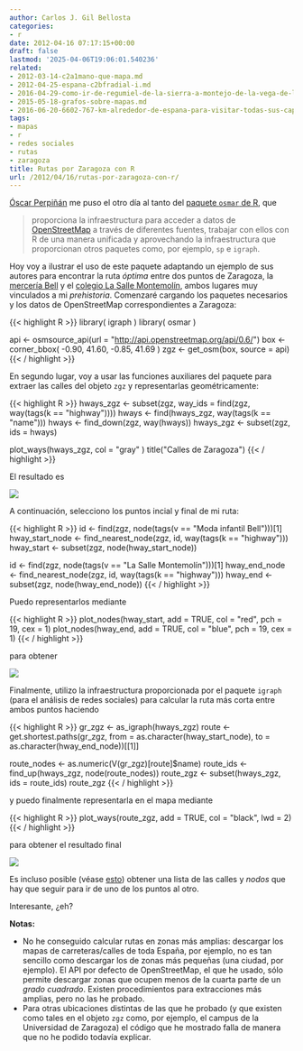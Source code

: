 ```yaml
---
author: Carlos J. Gil Bellosta
categories:
- r
date: 2012-04-16 07:17:15+00:00
draft: false
lastmod: '2025-04-06T19:06:01.540236'
related:
- 2012-03-14-c2a1mano-que-mapa.md
- 2012-04-25-espana-c2bfradial-i.md
- 2016-04-29-como-ir-de-regumiel-de-la-sierra-a-montejo-de-la-vega-de-la-serrezuela.md
- 2015-05-18-grafos-sobre-mapas.md
- 2016-06-20-6602-767-km-alrededor-de-espana-para-visitar-todas-sus-capitales-de-provincia.md
tags:
- mapas
- r
- redes sociales
- rutas
- zaragoza
title: Rutas por Zaragoza con R
url: /2012/04/16/rutas-por-zaragoza-con-r/
---
```


[Óscar Perpiñán](http://procomun.wordpress.com/) me puso el otro día al tanto del [paquete `osmar` de R](http://osmar.r-forge.r-project.org/), que

>proporciona la infraestructura para acceder a datos de [OpenStreetMap](http://www.openstreetmap.org/) a través de diferentes fuentes, trabajar con ellos con R de una manera unificada y aprovechando la infraestructura que proporcionan otros paquetes como, por ejemplo, `sp` e `igraph`.

Hoy voy a ilustrar el uso de este paquete adaptando un ejemplo de sus autores para encontrar la ruta _óptima_ entre dos puntos de Zaragoza, la [mercería Bell](http://www.comerciozaragoza.es/comercio/Bell) y el [colegio La Salle Montemolín](http://www.lasalle.es/lasallemontemolin/), ambos lugares muy vinculados a mi _prehistoria_. Comenzaré cargando los paquetes necesarios y los datos de OpenStreetMap correspondientes a Zaragoza:

{{< highlight R >}}
library( igraph )
library( osmar )

api <- osmsource_api(url = "http://api.openstreetmap.org/api/0.6/")
box    <- corner_bbox( -0.90, 41.60, -0.85, 41.69 )
zgz <- get_osm(box, source = api)
{{< / highlight >}}

En segundo lugar, voy a usar las funciones auxiliares del paquete para extraer las calles del objeto `zgz` y representarlas geométricamente:

{{< highlight R >}}
hways_zgz <- subset(zgz, way_ids = find(zgz, way(tags(k == "highway"))))
hways <- find(hways_zgz, way(tags(k == "name")))
hways <- find_down(zgz, way(hways))
hways_zgz <- subset(zgz, ids = hways)

plot_ways(hways_zgz, col = "gray" )
title("Calles de Zaragoza")
{{< / highlight >}}

El resultado es

[![](/wp-uploads/2012/04/calles_zaragoza.png#center)
](/wp-uploads/2012/04/calles_zaragoza.png#center)

A continuación, selecciono los puntos incial y final de mi ruta:

{{< highlight R >}}
id <- find(zgz, node(tags(v == "Moda infantil Bell")))[1]
hway_start_node <- find_nearest_node(zgz, id, way(tags(k == "highway")))
hway_start <- subset(zgz, node(hway_start_node))

id <- find(zgz, node(tags(v == "La Salle Montemolín")))[1]
hway_end_node <- find_nearest_node(zgz, id, way(tags(k == "highway")))
hway_end <- subset(zgz, node(hway_end_node))
{{< / highlight >}}

Puedo representarlos mediante

{{< highlight R >}}
plot_nodes(hway_start, add = TRUE, col = "red", pch = 19, cex = 1)
plot_nodes(hway_end, add = TRUE, col = "blue", pch = 19, cex = 1)
{{< / highlight >}}

para obtener

[![](/wp-uploads/2012/04/calles_zaragoza_puntos.png#center)
](/wp-uploads/2012/04/calles_zaragoza_puntos.png#center)

Finalmente, utilizo la infraestructura proporcionada por el paquete `igraph` (para el análisis de redes sociales) para calcular la ruta más corta entre ambos puntos haciendo

{{< highlight R >}}
gr_zgz <- as_igraph(hways_zgz)
route <- get.shortest.paths(gr_zgz,
                            from = as.character(hway_start_node),
                            to = as.character(hway_end_node))[[1]]

route_nodes <- as.numeric(V(gr_zgz)[route]$name)
route_ids <- find_up(hways_zgz, node(route_nodes))
route_zgz <- subset(hways_zgz, ids = route_ids)
route_zgz
{{< / highlight >}}

y puedo finalmente representarla en el mapa mediante

{{< highlight R >}}
plot_ways(route_zgz, add = TRUE, col = "black", lwd = 2)
{{< / highlight >}}

para obtener el resultado final

[![](/wp-uploads/2012/04/calles_zaragoza_ruta.png#center)
](/wp-uploads/2012/04/calles_zaragoza_ruta.png#center)

Es incluso posible (véase [esto](http://osmar.r-forge.r-project.org/)) obtener una lista de las calles y _nodos_ que hay que seguir para ir de uno de los puntos al otro.

Interesante, ¿eh?

**Notas:**

* No he conseguido calcular rutas en zonas más amplias: descargar los mapas de carreteras/calles de toda España, por ejemplo, no es tan sencillo como descargar los de zonas más pequeñas (una ciudad, por ejemplo). El API por defecto de OpenStreetMap, el que he usado, sólo permite descargar zonas que ocupen menos de la cuarta parte de un _grado cuadrado_. Existen procedimientos para extracciones más amplias, pero no las he probado.
* Para otras ubicaciones distintas de las que he probado (y que existen como tales en el objeto `zgz` como, por ejemplo, el campus de la Universidad de Zaragoza) el código que he mostrado falla de manera que no he podido todavía explicar.